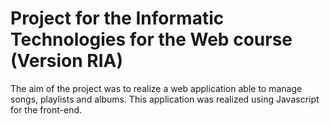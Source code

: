 # Project for the Informatic Technologies for the Web course (Version RIA)
The aim of the project was to realize a web application able to manage songs, playlists and albums.
This application was realized using Javascript for the front-end.
